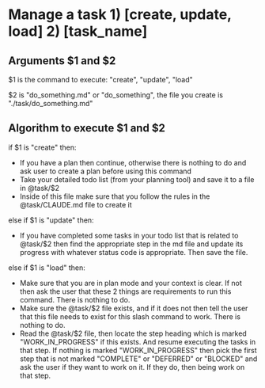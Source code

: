 # Manage a task 1) [create, update, load] 2) [task_name]

## Arguments $1 and $2

$1 is the command to execute: "create", "update", "load"

$2 is "do_something.md" or "do_something", the file you create is
"./task/do_something.md"

## Algorithm to execute $1 and $2

if $1 is "create" then:
- If you have a plan then continue, otherwise there is nothing to do and 
  ask user to create a plan before using this command
- Take your detailed todo list (from your planning tool) and save it to a file
  in @task/$2
- Inside of this file make sure that you follow the rules in the @task/CLAUDE.md file
  to create it

else if $1 is "update" then:
- If you have completed some tasks in your todo list that is related to @task/$2
  then find the appropriate step in the md file and update its progress with whatever
  status code is appropriate. Then save the file.

else if $1 is "load" then:
- Make sure that you are in plan mode and your context is clear. If not then ask the
  user that these 2 things are requirements to run this command. There is nothing to do.
- Make sure the @task/$2 file exists, and if it does not then tell the user
  that this file needs to exist for this slash command to work. There is nothing to do.
- Read the @task/$2 file, then locate the step heading which is marked "WORK_IN_PROGRESS"
  if this exists. And resume executing the tasks in that step. If nothing is marked "WORK_IN_PROGRESS"
  then pick the first step that is not marked "COMPLETE" or "DEFERRED" or "BLOCKED" and ask the user 
  if they want to work on it. If they do, then being work on that step.
